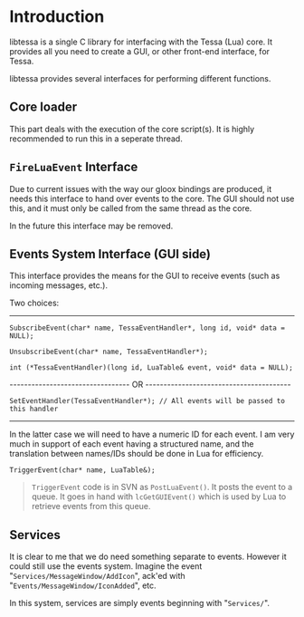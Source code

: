 # Introduction #

libtessa is a single C library for interfacing with the Tessa (Lua) core. It provides all you need to create a GUI, or other front-end interface, for Tessa.

libtessa provides several interfaces for performing different functions.


## Core loader ##
This part deals with the execution of the core script(s). It is highly recommended to run this in a seperate thread.

## `FireLuaEvent` Interface ##
Due to current issues with the way our gloox bindings are produced, it needs this interface to hand over events to the core. The GUI should not use this, and it must only be called from the same thread as the core.

In the future this interface may be removed.

## Events System Interface (GUI side) ##
This interface provides the means for the GUI to receive events (such as incoming messages, etc.).

Two choices:

---


`SubscribeEvent(char* name, TessaEventHandler*, long id, void* data = NULL);`

`UnsubscribeEvent(char* name, TessaEventHandler*);`

`int (*TessaEventHandler)(long id, LuaTable& event, void* data = NULL);`

--------------------------------- OR ----------------------------------------

`SetEventHandler(TessaEventHandler*); // All events will be passed to this handler`


---


In the latter case we will need to have a numeric ID for each event. I am very much in support of each event having a structured name, and the translation between names/IDs should be done in Lua for efficiency.


`TriggerEvent(char* name, LuaTable&);`
> `TriggerEvent` code is in SVN as `PostLuaEvent()`. It posts the event to a queue. It goes in hand with `lcGetGUIEvent()` which is used by Lua to retrieve events from this queue.

## Services ##
It is clear to me that we do need something separate to events. However it could still use the events system. Imagine the event "`Services/MessageWindow/AddIcon`", ack'ed with "`Events/MessageWindow/IconAdded`", etc.

In this system, services are simply events beginning with "`Services/`".
